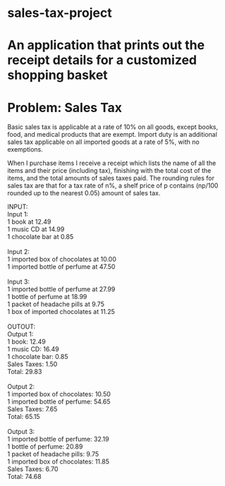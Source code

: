 # sales-tax-project
# An application that prints out the receipt details for a customized shopping basket

# Problem: Sales Tax

Basic sales tax is applicable at a rate of 10% on all goods, except books, food,
and medical products that are exempt. Import duty is an additional sales tax
applicable on all imported goods at a rate of 5%, with no exemptions.

When I purchase items I receive a receipt which lists the name of all the items
and their price (including tax), finishing with the total cost of the items,
and the total amounts of sales taxes paid.  The rounding rules for sales tax are
that for a tax rate of n%, a shelf price of p contains (np/100 rounded up to
the nearest 0.05) amount of sales tax.

INPUT:<br>
Input 1:<br>
1 book at 12.49<br>
1 music CD at 14.99<br>
1 chocolate bar at 0.85<br>
<br>
Input 2:<br>
1 imported box of chocolates at 10.00<br>
1 imported bottle of perfume at 47.50<br>
<br>
Input 3:<br>
1 imported bottle of perfume at 27.99<br>
1 bottle of perfume at 18.99<br>
1 packet of headache pills at 9.75<br>
1 box of imported chocolates at 11.25<br>
<br>
OUTOUT:<br>
Output 1:<br>
1 book: 12.49<br>
1 music CD: 16.49<br>
1 chocolate bar: 0.85<br>
Sales Taxes: 1.50<br>
Total: 29.83<br>
<br>
Output 2:<br>
1 imported box of chocolates: 10.50<br>
1 imported bottle of perfume: 54.65<br>
Sales Taxes: 7.65<br>
Total: 65.15<br>
<br>
Output 3:<br>
1 imported bottle of perfume: 32.19<br>
1 bottle of perfume: 20.89<br>
1 packet of headache pills: 9.75<br>
1 imported box of chocolates: 11.85<br>
Sales Taxes: 6.70<br>
Total: 74.68<br>
